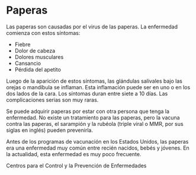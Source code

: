 Paperas
=======


Las paperas son causadas por el virus de las paperas. La enfermedad comienza con estos síntomas:

* Fiebre
* Dolor de cabeza
* Dolores musculares
* Cansancio
* Pérdida del apetito


Luego de la aparición de estos síntomas, las glándulas salivales bajo las orejas o mandíbula se inflaman. Esta inflamación puede ser en uno o en los dos lados de la cara. Los síntomas duran entre siete a 10 días. Las complicaciones serias son muy raras. 


Se puede adquirir paperas por estar con otra persona que tenga la enfermedad. No existe un tratamiento para las paperas, pero la vacuna contra las paperas, el sarampión y la rubéola (triple viral o MMR, por sus siglas en inglés) pueden prevenirla. 


 Antes de los programas de vacunación en los Estados Unidos, las paperas era una enfermedad muy común entre recién nacidos, bebés y jóvenes. En la actualidad, esta enfermedad es muy poco frecuente. 


Centros para el Control y la Prevención de Enfermedades 

